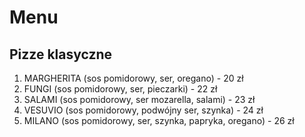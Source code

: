 # Menu

## Pizze klasyczne

1. MARGHERITA (sos pomidorowy, ser, oregano) - 20 zł
2. FUNGI (sos pomidorowy, ser, pieczarki) - 22 zł
3. SALAMI (sos pomidorowy, ser mozarella, salami) - 23 zł
4. VESUVIO (sos pomidorowy, podwójny ser, szynka) - 24 zł
5. MILANO (sos pomidorowy, ser, szynka, papryka, oregano) - 26 zł
